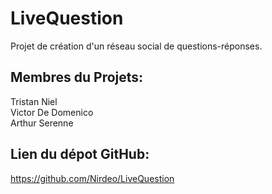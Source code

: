﻿# LiveQuestion
Projet de création d'un réseau social de questions-réponses.

## Membres du Projets:
Tristan Niel  
Victor De Domenico  
Arthur Serenne  

## Lien du dépot GitHub:
https://github.com/Nirdeo/LiveQuestion
